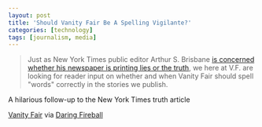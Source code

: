```yaml
---
layout: post
title: 'Should Vanity Fair Be A Spelling Vigilante?'
categories: [technology]
tags: [journalism, media]
---
```

> Just as New York Times public editor Arthur S. Brisbane [is concerned whether his newspaper is printing lies or the truth][1], we here at V.F. are looking for reader input on whether and when Vanity Fair should spell "words" correctly in the stories we publish.

A hilarious follow-up to the New York Times truth article

[Vanity Fair][2] via [Daring Fireball][3]

   [1]: http://publiceditor.blogs.nytimes.com/2012/01/12/should-the-times-be-a-truth-vigilante/?pagewanted=all
   [2]: http://www.vanityfair.com/online/daily/2012/01/Should-emVanity-Fairem-Being-a-Spelling-Vigilante
   [3]: http://daringfireball.net/linked/2012/01/13/vanity-fair
